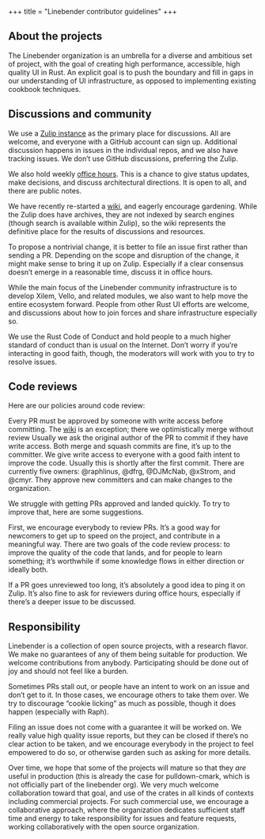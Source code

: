 +++
title = "Linebender contributor guidelines"
+++

## About the projects

The Linebender organization is an umbrella for a diverse and ambitious set of project, with the goal of creating high performance, accessible, high quality UI in Rust. An explicit goal is to push the boundary and fill in gaps in our understanding of UI infrastructure, as opposed to implementing existing cookbook techniques.

## Discussions and community

We use a [Zulip instance](https://xi.zulipchat.com/) as the primary place for discussions. All are welcome, and everyone with a GitHub account can sign up. Additional discussion happens in issues in the individual repos, and we also have tracking issues. We don’t use GitHub discussions, preferring the Zulip.

We also hold weekly [office hours]. This is a chance to give status updates, make decisions, and discuss architectural directions. It is open to all, and there are public notes.

We have recently re-started a [wiki], and eagerly encourage gardening. While the Zulip does have archives, they are not indexed by search engines (though search is available within Zulip), so the wiki represents the definitive place for the results of discussions and resources.

To propose a nontrivial change, it is better to file an issue first rather than sending a PR. Depending on the scope and disruption of the change, it might make sense to bring it up on Zulip. Especially if a clear consensus doesn’t emerge in a reasonable time, discuss it in office hours.

While the main focus of the Linebender community infrastructure is to develop Xilem, Vello, and related modules, we also want to help move the entire ecosystem forward. People from other Rust UI efforts are welcome, and discussions about how to join forces and share infrastructure especially so.

We use the Rust Code of Conduct and hold people to a much higher standard of conduct than is usual on the Internet. Don’t worry if you’re interacting in good faith, though, the moderators will work with you to try to resolve issues.

## Code reviews

Here are our policies around code review:

Every PR must be approved by someone with write access before committing.
The [wiki] is an exception; there we optimistically merge without review
Usually we ask the original author of the PR to commit if they have write access.
Both merge and squash commits are fine, it’s up to the committer.
We give write access to everyone with a good faith intent to improve the code. Usually this is shortly after the first commit.
There are currently five owners: @raphlinus, @dfrg, @DJMcNab, @xStrom, and @cmyr. They approve new committers and can make changes to the organization.

We struggle with getting PRs approved and landed quickly. To try to improve that, here are some suggestions.

First, we encourage everybody to review PRs. It’s a good way for newcomers to get up to speed on the project, and contribute in a meaningful way. There are two goals of the code review process: to improve the quality of the code that lands, and for people to learn something; it’s worthwhile if some knowledge flows in either direction or ideally both.

If a PR goes unreviewed too long, it’s absolutely a good idea to ping it on Zulip. It’s also fine to ask for reviewers during office hours, especially if there’s a deeper issue to be discussed.

## Responsibility

Linebender is a collection of open source projects, with a research flavor. We make no guarantees of any of them being suitable for production. We welcome contributions from anybody. Participating should be done out of joy and should not feel like a burden.

Sometimes PRs stall out, or people have an intent to work on an issue and don’t get to it. In those cases, we encourage others to take them over. We try to discourage “cookie licking” as much as possible, though it does happen (especially with Raph).

Filing an issue does not come with a guarantee it will be worked on. We really value high quality issue reports, but they can be closed if there’s no clear action to be taken, and we encourage everybody in the project to feel empowered to do so, or otherwise garden such as asking for more details.

Over time, we hope that some of the projects will mature so that they *are* useful in production (this is already the case for pulldown-cmark, which is not officially part of the linebender org). We very much welcome collaboration toward that goal, and use of the crates in all kinds of contexts including commercial projects. For such commercial use, we encourage a collaborative approach, where the organization dedicates sufficient staff time and energy to take responsibility for issues and feature requests, working collaboratively with the open source organization.

[cookie licking]: https://devblogs.microsoft.com/oldnewthing/20091201-00/?p=15843
[office hours]: /wiki/office-hours
[wiki]: /wiki
